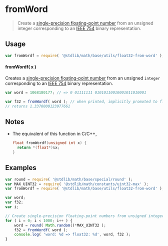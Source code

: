 fromWord
===

> Create a [single-precision floating-point number][ieee754] from an unsigned integer corresponding to an [IEEE 754][ieee754] binary representation.


<!-- <usage> -->

## Usage

``` javascript
var fromWordf = require( '@stdlib/math/base/utils/float32-from-word' );
```

#### fromWordf( x )

Creates a [single-precision floating-point number][ieee754] from an unsigned `integer` corresponding to an [IEEE 754][ieee754] binary representation.

``` javascript
var word = 1068180177; // => 0 01111111 01010110010001011010001

var f32 = fromWordf( word ); // when printed, implicitly promoted to float64
// returns 1.3370000123977661
```

<!-- </usage> -->


<!-- <notes> -->

## Notes

* The equivalent of this function in C/C++,

	``` c
	float fromWordf(unsigned int x) {
	  return *(float*)&x;
	}
	```
    
<!-- </notes> -->


<!-- <examples> -->

## Examples

``` javascript
var round = require( '@stdlib/math/base/special/round' );
var MAX_UINT32 = require( '@stdlib/math/constants/uint32-max' );
var fromWordf = require( '@stdlib/math/base/utils/float32-from-word' );

var word;
var f32;
var i;

// Create single-precision floating-point numbers from unsigned integers...
for ( i = 0; i < 1000; i++ ) {
	word = round( Math.random()*MAX_UINT32 );
	f32 = fromWordf( word );
	console.log( 'word: %d => float32: %d', word, f32 );
}
```

<!-- </examples> -->


<!-- <links> -->

[ieee754]: https://en.wikipedia.org/wiki/IEEE_754-1985

<!-- </links> -->

